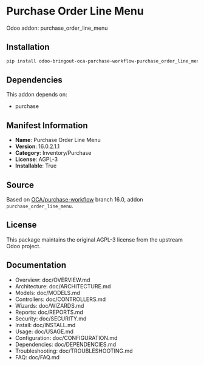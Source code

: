 # Purchase Order Line Menu

Odoo addon: purchase_order_line_menu

## Installation

```bash
pip install odoo-bringout-oca-purchase-workflow-purchase_order_line_menu
```

## Dependencies

This addon depends on:
- purchase

## Manifest Information

- **Name**: Purchase Order Line Menu
- **Version**: 16.0.2.1.1
- **Category**: Inventory/Purchase
- **License**: AGPL-3
- **Installable**: True

## Source

Based on [OCA/purchase-workflow](https://github.com/OCA/purchase-workflow) branch 16.0, addon `purchase_order_line_menu`.

## License

This package maintains the original AGPL-3 license from the upstream Odoo project.

## Documentation

- Overview: doc/OVERVIEW.md
- Architecture: doc/ARCHITECTURE.md
- Models: doc/MODELS.md
- Controllers: doc/CONTROLLERS.md
- Wizards: doc/WIZARDS.md
- Reports: doc/REPORTS.md
- Security: doc/SECURITY.md
- Install: doc/INSTALL.md
- Usage: doc/USAGE.md
- Configuration: doc/CONFIGURATION.md
- Dependencies: doc/DEPENDENCIES.md
- Troubleshooting: doc/TROUBLESHOOTING.md
- FAQ: doc/FAQ.md
